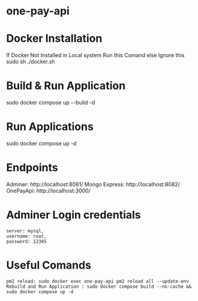# one-pay-api

# Docker Installation
If Docker Not Installed in Local system Run this Comand else Ignore this
sudo sh ./docker.sh

# Build & Run Application
sudo docker compose up --build -d

# Run Applications
sudo docker compose up -d

# Endpoints
Adminer: http://localhost:8081/
Mongo Express: http://localhost:8082/
OnePayApi: http://localhost:3000/

# Adminer Login credentials 
    server: mysql, 
    username: root, 
    password: 12345
    
# Useful Comands 
    pm2 reload: sudo docker exec one-pay-api pm2 reload all --update-env
    Rebuild and Run Application : sudo docker compose build --no-cache && sudo docker compose up -d
